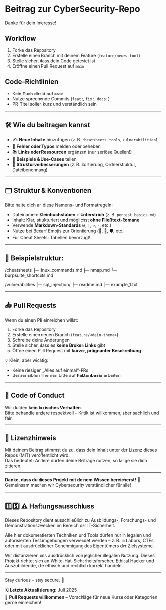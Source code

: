 # Beitrag zur CyberSecurity-Repo

Danke für dein Interesse!

## Workflow

1. Forke das Repository
2. Erstelle einen Branch mit deinem Feature (`feature/neues-tool`)
3. Stelle sicher, dass dein Code getestet ist
4. Eröffne einen Pull Request auf `main`

## Code-Richtlinien

- Kein Push direkt auf `main`
- Nutze sprechende Commits (`feat:`, `fix:`, `docs:`)
- PR-Titel sollen kurz und verständlich sein

---

## 🛠️ Wie du beitragen kannst

- ✍️ **Neue Inhalte** hinzufügen (z. B. `cheatsheets`, `tools`, `vulnerabilities`)
- 🐛 **Fehler oder Typos** melden oder beheben
- 📚 **Links oder Ressourcen** ergänzen (nur seriöse Quellen!)
- 🧪 **Beispiele & Use-Cases** teilen
- 📁 **Strukturverbesserungen** (z. B. Sortierung, Ordnerstruktur, Dateibenennung)

---

## 🗂️ Struktur & Konventionen

Bitte halte dich an diese Namens- und Formatregeln:

- Dateinamen: **Kleinbuchstaben + Unterstrich** (z. B. `pentest_basics.md`)
- Inhalt: Klar, strukturiert und möglichst **ohne Fließtext-Romane**
- Verwende **Markdown-Standards** (`#`, `|`, `>`, `-`, etc.)
- Nutze bei Bedarf Emojis zur Orientierung (📌, 🔐, 🛡️, etc.)
- Für Cheat Sheets: Tabellen bevorzugt!

---

## 📁 Beispielstruktur:

/cheatsheets
├─ linux_commands.md
├─ nmap.md
└─ burpsuite_shortcuts.md

/vulnerabilities
├─ sql_injection/
├─ readme.md
├─ example_1.txt


---

## 📥 Pull Requests

Wenn du einen PR einreichen willst:

1. Forke das Repository
2. Erstelle einen neuen Branch (`feature/<dein-thema>`)
3. Schreibe deine Änderungen
4. Stelle sicher, dass es **keine Broken Links** gibt
5. Öffne einen Pull Request mit **kurzer, prägnanter Beschreibung**

💡 Klein, aber wichtig:
- Keine riesigen „Alles auf einmal“-PRs
- Bei sensiblen Themen bitte auf **Faktenbasis** arbeiten

---

## 🤗 Code of Conduct

Wir dulden **kein toxisches Verhalten**.  
Bitte behandle andere respektvoll – Kritik ist willkommen, aber sachlich und fair.

---

## 📜 Lizenzhinweis

Mit deinem Beitrag stimmst du zu, dass dein Inhalt unter der Lizenz dieses Repos (MIT) veröffentlicht wird.  
Das bedeutet: Andere dürfen deine Beiträge nutzen, so lange sie dich zitieren.

---

**Danke, dass du dieses Projekt mit deinem Wissen bereicherst!** 🧠  
Gemeinsam machen wir Cybersecurity verständlicher für alle!

---

## 1️⃣5️⃣ ⚠️ Haftungsausschluss

Dieses Repository dient ausschließlich zu Ausbildungs-, Forschungs- und Demonstrationszwecken im Bereich der IT-Sicherheit.

Alle hier dokumentierten Techniken und Tools dürfen nur in legalen und autorisierten Testumgebungen verwendet werden – z. B. in Labors, CTFs oder mit ausdrücklicher Genehmigung des Eigentümers der Zielsysteme.

Wir distanzieren uns ausdrücklich von jeglicher illegalen Nutzung.
Dieses Projekt richtet sich an White-Hat-Sicherheitsforscher, Ethical Hacker und Auszubildende, die ethisch und rechtlich korrekt handeln.

--- 

Stay curious – stay secure. 🔐

🗓️ **Letzte Aktualisierung:** Juli 2025  
🤝 **Pull Requests willkommen** – Vorschläge für neue Kurse oder Kategorien gerne einreichen!